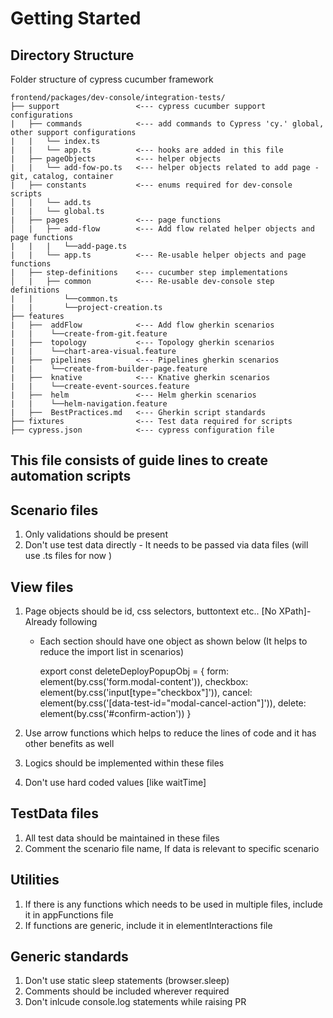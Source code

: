# Getting Started

## Directory Structure

Folder structure of cypress cucumber framework

```
frontend/packages/dev-console/integration-tests/
├── support                 <--- cypress cucumber support configurations
|   ├── commands            <--- add commands to Cypress 'cy.' global, other support configurations
|   |   └── index.ts
|   |   └── app.ts          <--- hooks are added in this file
|   ├── pageObjects         <--- helper objects
|   |   └── add-fow-po.ts   <--- helper objects related to add page - git, catalog, container
|   ├── constants           <--- enums required for dev-console scripts
│   |   └── add.ts
|   |   └── global.ts
|   ├── pages               <--- page functions
│   |   ├── add-flow        <--- Add flow related helper objects and page functions
|   |   |   └──add-page.ts
|   |   └── app.ts          <--- Re-usable helper objects and page functions
|   ├── step-definitions    <--- cucumber step implementations
│   |   ├── common          <--- Re-usable dev-console step definitions
|   |       └──common.ts
|   |       └──project-creation.ts
├── features
|   ├──  addFlow            <--- Add flow gherkin scenarios
|   |    └──create-from-git.feature
|   ├──  topology           <--- Topology gherkin scenarios
|   |    └──chart-area-visual.feature
|   ├──  pipelines          <--- Pipelines gherkin scenarios
|   |    └──create-from-builder-page.feature
|   ├──  knative            <--- Knative gherkin scenarios
|   |    └──create-event-sources.feature
|   ├──  helm               <--- Helm gherkin scenarios
|   |    └──helm-navigation.feature
|   ├──  BestPractices.md   <--- Gherkin script standards
├── fixtures                <--- Test data required for scripts
├── cypress.json            <--- cypress configuration file

```

## This file consists of guide lines to create automation scripts

## Scenario files

1. Only validations should be present
2. Don't use test data directly - It needs to be passed via data files (will use .ts files for now )

## View files

1. Page objects should be id, css selectors, buttontext etc.. [No XPath]- Already following

   - Each section should have one object as shown below (It helps to reduce the import list in scenarios)

     export const deleteDeployPopupObj = {
     form: element(by.css('form.modal-content')),
     checkbox: element(by.css('input[type="checkbox"]')),
     cancel: element(by.css('[data-test-id="modal-cancel-action"]')),
     delete: element(by.css('#confirm-action'))
     }

2. Use arrow functions which helps to reduce the lines of code and it has other benefits as well
3. Logics should be implemented within these files
4. Don't use hard coded values [like waitTime]

## TestData files

1. All test data should be maintained in these files
2. Comment the scenario file name, If data is relevant to specific scenario

## Utilities

1. If there is any functions which needs to be used in multiple files, include it in appFunctions file
2. If functions are generic, include it in elementInteractions file

## Generic standards

1. Don't use static sleep statements (browser.sleep)
2. Comments should be included wherever required
3. Don't inlcude console.log statements while raising PR
